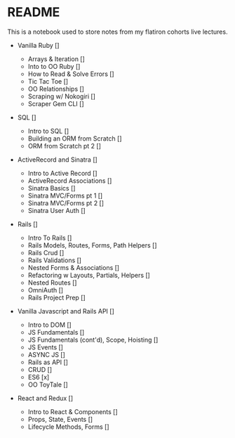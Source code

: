 # README

This is a notebook used to store notes from my flatiron cohorts live lectures.

* Vanilla Ruby []
	- Arrays & Iteration []
	- Into to OO Ruby []
	- How to Read & Solve Errors []
	- Tic Tac Toe []
	- OO Relationships []
	- Scraping w/ Nokogiri []
	- Scraper Gem CLI []

* SQL []
	- Intro to SQL []
	- Building an ORM from Scratch []
	- ORM from Scratch pt 2 []

* ActiveRecord and Sinatra []
	- Intro to Active Record []
	- ActiveRecord Associations []
	- Sinatra Basics []
	- Sinatra MVC/Forms pt 1 []
	- Sinatra MVC/Forms pt 2 []
	- Sinatra User Auth []

* Rails []
	- Intro To Rails []
	- Rails Models, Routes, Forms, Path Helpers []
	- Rails Crud []
	- Rails Validations []
	- Nested Forms & Associations []
	- Refactoring w Layouts, Partials, Helpers []
	- Nested Routes []
	- OmniAuth []
	- Rails Project Prep []

* Vanilla Javascript and Rails API []
	- Intro to DOM []
	- JS Fundamentals []
	- JS Fundamentals (cont'd), Scope, Hoisting []
	- JS Events []
	- ASYNC JS []
	- Rails as API []
	- CRUD []
	- ES6 [x]
	- OO ToyTale []

* React and Redux []
	- Intro to React & Components []
	- Props, State, Events []
	- Lifecycle Methods, Forms []	